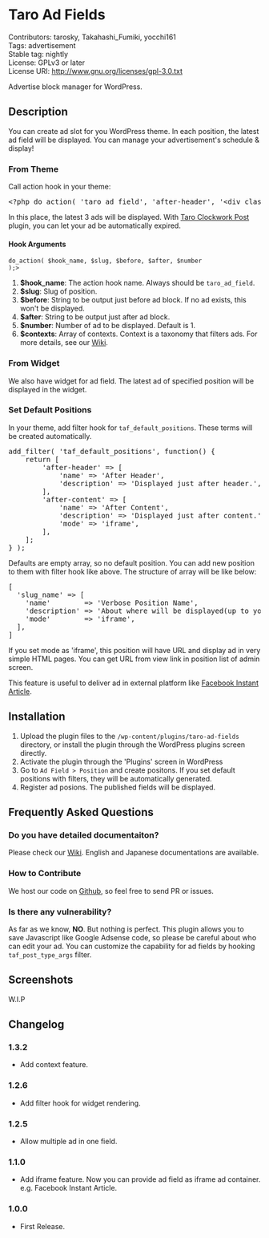 # Taro Ad Fields

Contributors: tarosky, Takahashi_Fumiki, yocchi161  
Tags: advertisement  
Stable tag: nightly  
License: GPLv3 or later  
License URI: http://www.gnu.org/licenses/gpl-3.0.txt

Advertise block manager for WordPress.

## Description

You can create ad slot for you WordPress theme.
In each position, the latest ad field will be displayed.
You can manage your advertisement's schedule & display!

### From Theme

Call action hook in your theme:

<pre>
&lt;?php do_action( 'taro_ad_field', 'after-header', '&lt;div class="after-header"&gt;', '&lt;/div&gt;', 3 ); ?&gt;
</pre>

In this place, the latest 3 ads will be displayed.
With [Taro Clockwork Post](https://wordpress.org/plugins/taro-clockwork-post/) plugin, you can let your ad be automatically expired.

#### Hook Arguments

<code>do_action( $hook_name, $slug, $before, $after, $number );></code>

1. **$hook_name**: The action hook name. Always should be `taro_ad_field`.
2. **$slug**: Slug of position.
3. **$before**: String to be output just before ad block. If no ad exists, this won't be displayed.
4. **$after**: String to be output just after ad block.
5. **$number**: Number of ad to be displayed. Default is 1.
6. **$contexts**: Array of contexts. Context is a taxonomy that filters ads. For more details, see our [Wiki](https://github.com/tarosky/taro-ad-fields/wiki).

### From Widget

We also have widget for ad field. The latest ad of specified position will be displayed in the widget.

### Set Default Positions

In your theme, add filter hook for `taf_default_positions`.
These terms will be created automatically.

<pre>
add_filter( 'taf_default_positions', function() {
	return [
		'after-header' => [
			'name' => 'After Header',
			'description' => 'Displayed just after header.',
		],
		'after-content' => [
			'name' => 'After Content',
			'description' => 'Displayed just after content.',
			'mode' => 'iframe',
		],
	];
} );
</pre>

Defaults are empty array, so no default position.
You can add new position to them with filter hook like above.
The structure of array will be like below:

<pre>
[
  'slug_name' => [
    'name'        => 'Verbose Position Name',
    'description' => 'About where will be displayed(up to you)',
    'mode'        => 'iframe',
  ],
]
</pre>

If you set mode as 'iframe', this position will have URL and display ad in very simple HTML pages.
You can get URL from view link in position list of admin screen.

This feature is useful to deliver ad in external platform like [Facebook Instant Article](https://instantarticles.fb.com).

## Installation

1. Upload the plugin files to the `/wp-content/plugins/taro-ad-fields` directory, or install the plugin through the WordPress plugins screen directly.
2. Activate the plugin through the 'Plugins' screen in WordPress
3. Go to `Ad Field > Position` and create positons. If you set default positions with filters, they will be automatically generated.
4. Register ad posions. The published fields will be displayed.

## Frequently Asked Questions

### Do you have detailed documentaiton?

Please check our [Wiki](https://github.com/tarosky/taro-ad-fields/wiki). English and Japanese documentations are available.

### How to Contribute

We host our code on [Github](https://github.com/tarosky/taro-ad-fields), so feel free to send PR or issues.

### Is there any vulnerability?

As far as we know, **NO**. But nothing is perfect.
This plugin allows you to save Javascript like Google Adsense code,
so please be careful about who can edit your ad.
You can customize the capability for ad fields by hooking `taf_post_type_args` filter.

## Screenshots

W.I.P

## Changelog

### 1.3.2

* Add context feature.

### 1.2.6

* Add filter hook for widget rendering.

### 1.2.5

* Allow multiple ad in one field.

### 1.1.0

* Add iframe feature. Now you can provide ad field as iframe ad container. e.g. Facebook Instant Article.

### 1.0.0

* First Release.
